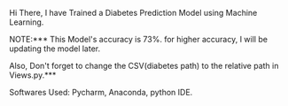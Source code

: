 Hi There, I have Trained a Diabetes Prediction Model using Machine Learning.

NOTE:*** This Model's accuracy is 73%.
for higher accuracy, I will be updating the model later.

Also, Don't forget to change the CSV(diabetes path) to the relative path in Views.py.***

Softwares Used: Pycharm, Anaconda, python IDE.
